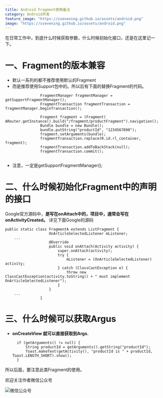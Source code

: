 ```yaml
---
title: Android Fragment使用备注
category: Android开发
feature_image: "https://ssevening.github.io/assets/android.png"
image: "https://ssevening.github.io/assets/android.png"
---
```


在日常工作中，到底什么时候获取参数，什么时候初始化接口，还是在这里记一下。

<!-- more -->

# 一、Fragment的版本兼容
* 默认一系列的都不推荐使用默认的Fragment
* 而是推荐使用Support包中的。所以后有下面的替换Fragment的代码。

```
				FragmentManager fragmentManager = getSupportFragmentManager();
                FragmentTransaction fragmentTransaction = fragmentManager.beginTransaction();

                Fragment fragment = (Fragment) ARouter.getInstance().build("/fragment/productFragment").navigation();
                Bundle bundle = new Bundle();
                bundle.putString("productId", "1234567890");
                fragment.setArguments(bundle);
                fragmentTransaction.replace(R.id.rl_container, fragment);
                fragmentTransaction.addToBackStack(null);
                fragmentTransaction.commit();
                
```
* 注意，一定是getSupportFragmentManager();

# 二、什么时候初始化Fragment中的声明的接口

Google官方源码中，**是写在onAttach中的，项目中，通常会写在onActivityCreated。**
详见下面Google的源码

	public static class FragmentA extends ListFragment {
	                    OnArticleSelectedListener mListener;
	    ...
	                    @Override
	                    public void onAttach(Activity activity) {
	                        super.onAttach(activity);
	                        try {
	                            mListener = (OnArticleSelectedListener) activity;
	                        } catch (ClassCastException e) {
	                            throw new ClassCastException(activity.toString() + " must implement OnArticleSelectedListener");
	                        }
	                    }
	    ...
	                }


# 三、什么时候可以获取Argus
* **onCreateView 就可以直接获取到Args.**

		if (getArguments() != null) {
            String productId = getArguments().getString("productId");
            Toast.makeText(getActivity(), "productId is " + productId, Toast.LENGTH_SHORT).show();
        }


所以后面，要注意此类Fragment的使用。


欢迎关注作者微信公众号

![微信公众号](https://ssevening.github.io/assets/weichat_qrcode.jpg)


